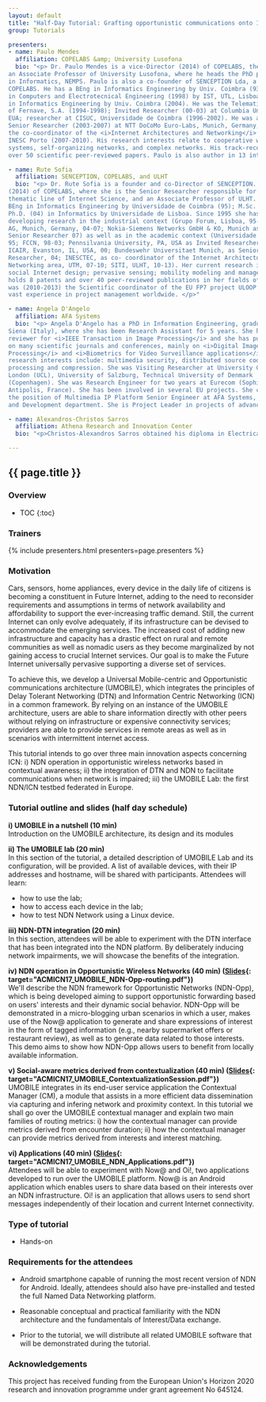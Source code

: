 ```yaml
---
layout: default
title: "Half-Day Tutorial: Grafting opportunistic communications onto ICN: the UMOBILE project"
group: Tutorials

presenters:
- name: Paulo Mendes
  affiliation: COPELABS &amp; University Lusofona
  bio: "<p> Dr. Paulo Mendes is a vice-Director (2014) of COPELABS, the SITI coordinator, and
an Associate Professor of University Lusofona, where he heads the PhD programme
in Informatics, NEMPS. Paulo is also a co-founder of SENCEPTION Lda, a spin-off of
COPELABS. He has a BEng in Informatics Engineering by Univ. Coimbra (93); MSc
in Computers and Electrotecnical Engineering (1998) by IST, UTL, Lisboa, and a PhD
in Informatics Engineering by Univ. Coimbra (2004). He was the Telematics Director
of Fernave, S.A. (1994-1998); Invited Researcher (00-03) at Columbia University, NY,
EUA; researcher at CISUC, Universidade de Coimbra (1996-2002). He was also a
Senior Researcher (2003-2007) at NTT DoCoMo Euro-Labs, Munich, Germany, and
the co-coordinator of the <i>Internet Architectures and Networking</i> area of UTM,
INESC Porto (2007-2010). His research interests relate to cooperative wireless
systems, self-organizing networks, and complex networks. His track-record includes
over 50 scientific peer-reviewed papers. Paulo is also author in 13 international patents. </p>"

- name: Rute Sofia
  affiliation: SENCEPTION, COPELABS, and ULHT
  bio: "<p> Dr. Rute Sofia is a founder and co-Director of SENCEPTION. She is also a Director
(2014) of COPELABS, where she is the Senior Researcher responsible for the
thematic line of Internet Science, and an Associate Professor of ULHT. Rute holds a
BEng in Informatics Engineering by Universidade de Coimbra (95); M.Sc. (99) and
Ph.D. (04) in Informatics by Universidade de Lisboa. Since 1995 she has been
developing research in the industrial context (Grupo Forum, Lisboa, 95-98; SIEMENS
AG, Munich, Germany, 04-07; Nokia-Siemens Networks GmbH & KO, Munich as
Senior Researcher 07) as well as in the academic context (Universidade de Lisboa,
95; FCCN, 98-03; Pennsilvania University, PA, USA as Invited Researcher 00-03;
ICAIR, Evanston, IL, USA, 00; Bundeswehr Universitaet Munich, as Senior
Researcher, 04; INESCTEC, as co- coordinator of the Internet Architectures and
Networking area, UTM, 07-10; SITI, ULHT, 10-13). Her current research interests are:
social Internet design; pervasive sensing; mobility modeling and management. Rute
holds 8 patents and over 40 peer-reviewed publications in her fields of expertise. She
was (2010-2013) the Scientific coordinator of the EU FP7 project ULOOP and has
vast experience in project management worldwide. </p>"

- name: Angela D'Angelo
  affiliation: AFA Systems
  bio: "<p> Angela D'Angelo has a PhD in Information Engineering, graduated at University of
Siena (Italy), where she has been Research Assistant for 5 years. She has been
reviewer for <i>IEEE Transaction in Image Processing</i> and she has published papers
on many scientific journals and conferences, mainly on <i>Digital Image and Video
Processing</i> and <i>Biometrics for Video Surveillance applications</i>. Other specific
research interests include: multimedia security, distributed source coding, video
processing and compression. She was Visiting Researcher at University College of
London (UCL), University of Salzburg, Technical University of Denmark
(Copenhagen). She was Research Engineer for two years at Eurecom (Sophia
Antipolis, France). She has been involved in several EU projects. She currently holds
the position of Multimedia IP Platform Senior Engineer at AFA Systems, in Research
and Development department. She is Project Leader in projects of advanced IP communications. </p>"

- name: Alexandros-Christos Sarros
  affiliation: Athena Research and Innovation Center
  bio: "<p>Christos-Alexandros Sarros obtained his diploma in Electrical and Computer Engineering from the Democritus University of Thrace, in 2016. Currently, he is pursuing a PhD on the same university under the advisory of Prof. Vassilis Tsaoussidis and is working as an associate researcher in Athena Research and Innovation Center in Xanthi. His research interests lie in the area of Delay/Disruption Tolerant Networking and Information-Centric Networking.  He has worked extensively on DTN, studying the use of DTN traffic shaping for energy efficiency, and is a co-author of a conference paper on the topic. Since March 2016, he has been involved in the integration of DTN tunneling into the Named Data Networking architecture in the context of the UMOBILE project.</p>"

---
```


## {{ page.title }}

### Overview
* TOC
{:toc}

### Trainers

{% include presenters.html presenters=page.presenters %}

### Motivation

Cars, sensors, home appliances, every device in the daily life of citizens is becoming a constituent in Future Internet, adding to the need to reconsider requirements and assumptions in terms of network availability and affordability to support the ever-increasing traffic demand. Still, the current Internet can only evolve adequately, if its infrastructure can be devised to accommodate the emerging services. The increased cost of adding new infrastructure and capacity has a drastic effect on rural and remote communities as well as nomadic users as they become marginalized by not gaining access to crucial Internet services. Our goal is to make the Future Internet universally pervasive supporting a diverse set of services.

To achieve this, we develop a Universal Mobile-centric and Opportunistic communications architecture (UMOBILE), which integrates the principles of Delay Tolerant Networking (DTN) and Information Centric Networking (ICN) in a common framework. By relying on an instance of the UMOBILE architecture, users are able to share information directly with other peers without relying on infrastructure or expensive connectivity services; providers are able to provide services in remote areas as well as in scenarios with intermittent internet access.

This tutorial intends to go over three main innovation aspects concerning ICN: i) NDN operation in opportunistic wireless networks based in contextual awareness; ii) the integration of DTN and NDN to facilitate communications when network is impaired; iii) the UMOBILE Lab: the first NDN/ICN testbed federated in Europe. 


### Tutorial outline and slides (half day schedule)

**i)	UMOBILE in a nutshell (10 min)**
<br/>
Introduction on the UMOBILE architecture, its design and its modules

**ii)	The UMOBILE lab (20 min)**
<br/>
In this section of the tutorial, a detailed description of UMOBILE Lab and its configuration, will be provided. A list of available devices, with their IP addresses and hostname, will be shared with participants. Attendees will learn:
* how to use the lab;
* how to access each device in the lab;
* how to test NDN Network using a Linux device.

**iii)	NDN-DTN integration (20 min)**
<br/>
In this section, attendees will be able to experiment with the DTN interface that has been integrated into the NDN platform. By deliberately inducing network impairments, we will showcase the benefits of the integration.

**iv)	NDN operation in Opportunistic Wireless Networks (40 min) ([Slides](files/tutorial-umobile/ACMICN17_UMOBILE_NDN-Opp-routing.pdf){: target="ACMICN17_UMOBILE_NDN-Opp-routing.pdf"})**
<br/>
We'll describe the NDN framework for Opportunistic Networks (NDN-Opp),
which is being developed aiming to support opportunistic forwarding based on users' interests and their dynamic social behavior. NDN-Opp will be demonstrated in a micro-blogging urban scenarios in which a user, makes use of the Now@ application to generate and share expressions of interest in the form of tagged information (e.g., nearby supermarket offers or restaurant review), as well as to generate data related to those interests. This demo aims to show how NDN-Opp allows users to benefit from locally available information.

**v)	Social-aware metrics derived from contextualization (40 min) ([Slides](files/tutorial-umobile/ACMICN17_UMOBILE_ContextualizationSession.pdf){: target="ACMICN17_UMOBILE_ContextualizationSession.pdf"})**
<br/>
UMOBILE integrates in its end-user service application the Contextual Manager (CM), a module that assists in a more efficient data dissemination via capturing and infering network and proximity context. 
In this tutorial we shall go over the UMOBILE contextual manager and explain two main families of routing metrics: i) how the contextual manager can provide metrics derived from encounter duration; ii) how the contextual manager can provide metrics derived from interests and interest matching.

**vi)	Applications (40 min) ([Slides](files/tutorial-umobile/ACMICN17_UMOBILE_NDN_Applications.pdf){: target="ACMICN17_UMOBILE_NDN_Applications.pdf"})**
<br/>
Attendees will be able to experiment with Now@ and Oi!, two applications developed to run over the UMOBILE platform.
Now@ is an Android application which enables users to share data based on their interests over an NDN infrastructure. 
Oi! is an application that allows users to send short messages independently of their location and current Internet connectivity. 

### Type of tutorial
* Hands-on

### Requirements for the attendees
* Android smartphone capable of running the most recent version of NDN for Android. Ideally, attendees should also have pre-installed and tested the full Named Data Networking platform. 

* Reasonable conceptual and practical familiarity with the NDN architecture and the fundamentals of Interest/Data exchange. 

* Prior to the tutorial, we will distribute all related UMOBILE software that will be demonstrated during the tutorial.

### Acknowledgements

This project has received funding from the European Union's Horizon 2020 research and innovation programme under grant agreement No 645124.

